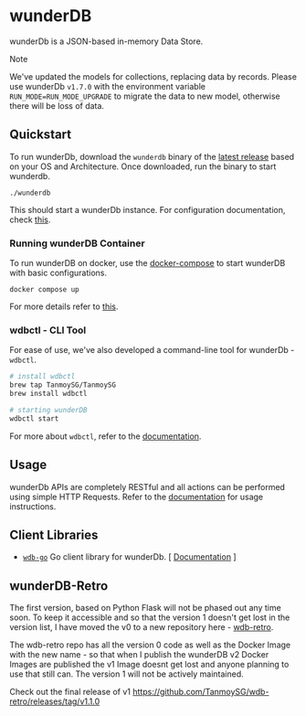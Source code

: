 # wunderDB

wunderDb is a JSON-based in-memory Data Store.
<!--  For persistent data storage wunderDb loads data from and dumps to filesystem at the start and end of it's lifecycle (startup and shutdown). -->

> [!NOTE]
> We've updated the models for collections, replacing data by records. Please use wunderDb `v1.7.0` with the environment variable `RUN_MODE=RUN_MODE_UPGRADE` to migrate the data to new model, otherwise there will be loss of data.

## Quickstart

To run wunderDb, download the `wunderdb` binary of the [latest release](https://github.com/TanmoySG/wunderDB/releases) based on your OS and Architecture. Once downloaded, run the binary to start wunderdb.

```shell
./wunderdb
```

This should start a wunderDb instance. For configuration documentation, check [this](./documentation/README.md#configuration).

### Running wunderDB Container

To run wunderDB on docker, use the [docker-compose](docker-compose.yml) to start wunderDB with basic configurations.
```shell
docker compose up
```

For more details refer to [this](./documentation/README.md#wunderdb-container).

### wdbctl - CLI Tool

For ease of use, we've also developed a command-line tool for wunderDb - `wdbctl`. 

```sh
# install wdbctl
brew tap TanmoySG/TanmoySG
brew install wdbctl

# starting wunderDB
wdbctl start
```

<!-- To specify configuration while starting an instance, use the flags available, eg: `wdbctl start -p <port>` will start the instance on the port value passed. For more flags and how to use then, run `wdbctl start --help`.

Once set, configurations cant be updated with the configuration flags. To override default or existing configurations, use the override flag `-o` `--override`, followed by the configuration flags, eg: `wdbctl start -o -p 5000` will override the existing/default port and run the instance on port 5000. -->

For more about `wdbctl`, refer to the [documentation](./documentation/README.md#wdbctl).

## Usage

<!-- Once wunderDb instance is running, use the [Admin]() credentials to perform any operations required. For additional security, we recommend creating delegate user(s) with coarse-grained access, to perform the actions. -->

wunderDb APIs are completely RESTful and all actions can be performed using simple HTTP Requests. Refer to the [documentation](./documentation/README.md) for usage instructions.

<!-- Here's an outline of some of the topics in the documentations. -->

## Client Libraries

- [`wdb-go`](https://github.com/TanmoySG/wdb-go) Go client library for wunderDb. [ [Documentation](https://github.com/TanmoySG/wdb-go#readme) ]

<!-- ## Migrations

Certain versions of wdb introduces model changes that need additional migrations from the wdb instance admin. See the [`MIGRATION.md`](./documentation/MIGRATION.md) documentation. -->

## wunderDB-Retro

The first version, based on Python Flask will not be phased out any time soon. To keep it accessible and so that the version 1 doesn't get lost in the version list, I have moved the v0 to a new repository here - [wdb-retro](https://github.com/TanmoySG/wdb-retro).

The wdb-retro repo has all the version 0 code as well as the Docker Image with the new name - so that when I publish the wunderDB v2 Docker Images are published the v1 Image doesnt get lost and anyone planning to use that still can. The version 1 will not be actively maintained.

Check out the final release of v1 <https://github.com/TanmoySG/wdb-retro/releases/tag/v1.1.0>
